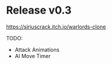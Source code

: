 # Release v0.3
https://siriuscrack.itch.io/warlords-clone

TODO:
* Attack Animations
* AI Move Timer
